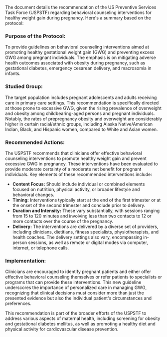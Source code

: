 The document details the recommendation of the US Preventive Services Task Force (USPSTF) regarding behavioral counseling interventions for healthy weight gain during pregnancy. Here's a summary based on the protocol:

### Purpose of the Protocol:
To provide guidelines on behavioral counseling interventions aimed at promoting healthy gestational weight gain (GWG) and preventing excess GWG among pregnant individuals. The emphasis is on mitigating adverse health outcomes associated with obesity during pregnancy, such as gestational diabetes, emergency cesarean delivery, and macrosomia in infants.

### Studied Group:
The target population includes pregnant adolescents and adults receiving care in primary care settings. This recommendation is specifically directed at those prone to excessive GWG, given the rising prevalence of overweight and obesity among childbearing-aged persons and pregnant individuals. Notably, the rates of prepregnancy obesity and overweight are considerably higher in certain racial/ethnic groups, including Alaska Native/American Indian, Black, and Hispanic women, compared to White and Asian women.

### Recommended Actions:
The USPSTF recommends that clinicians offer effective behavioral counseling interventions to promote healthy weight gain and prevent excessive GWG in pregnancy. These interventions have been evaluated to provide moderate certainty of a moderate net benefit for pregnant individuals. Key elements of these recommended interventions include:

- **Content Focus:** Should include individual or combined elements focused on nutrition, physical activity, or broader lifestyle and behavioral changes.
- **Timing:** Interventions typically start at the end of the first trimester or at the onset of the second trimester and conclude prior to delivery.
- **Duration and Intensity:** These vary substantially, with sessions ranging from 15 to 120 minutes and involving less than two contacts to 12 or more contacts over the course of the pregnancy.
- **Delivery:** The interventions are delivered by a diverse set of providers, including clinicians, dietitians, fitness specialists, physiotherapists, and health coaches. The delivery settings also vary, encompassing in-person sessions, as well as remote or digital modes via computer, internet, or telephone calls.

### Implementation:
Clinicians are encouraged to identify pregnant patients and either offer effective behavioral counseling themselves or refer patients to specialists or programs that can provide these interventions. This new guideline underscores the importance of personalized care in managing GWG, recognizing that clinical decisions must consider more than just the presented evidence but also the individual patient's circumstances and preferences.

This recommendation is part of the broader efforts of the USPSTF to address various aspects of maternal health, including screening for obesity and gestational diabetes mellitus, as well as promoting a healthy diet and physical activity for cardiovascular disease prevention.